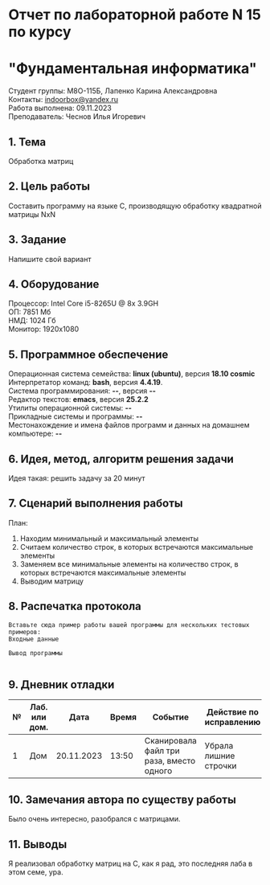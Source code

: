 # Отчет по лабораторной работе N 15 по курсу
# "Фундаментальная информатика"

Студент группы: M8О-115Б, Лапенко Карина Александровна\
Контакты: indoorbox@yandex.ru \
Работа выполнена: 09.11.2023\
Преподаватель: Чеснов Илья Игоревич

## 1. Тема

Обработка матриц

## 2. Цель работы

Составить программу на языке C, производящую обработку квадратной матрицы NxN

## 3. Задание

Напишите свой вариант

## 4. Оборудование

Процессор: Intel Core i5-8265U @ 8x 3.9GH\
ОП: 7851 Мб\
НМД: 1024 Гб\
Монитор: 1920x1080

## 5. Программное обеспечение

Операционная система семейства: **linux (ubuntu)**, версия **18.10 cosmic**\
Интерпретатор команд: **bash**, версия **4.4.19**.\
Система программирования: **--**, версия **--**\
Редактор текстов: **emacs**, версия **25.2.2**\
Утилиты операционной системы: **--**\
Прикладные системы и программы: **--**\
Местонахождение и имена файлов программ и данных на домашнем компьютере: **--**

## 6. Идея, метод, алгоритм решения задачи

Идея такая: решить задачу за 20 минут

## 7. Сценарий выполнения работы

План:
1) Находим минимальный и максимальный элементы
2) Считаем количество строк, в которых встречаются максимальные элементы
3) Заменяем все минимальные элементы на количество строк, в которых встречаются максимальные элементы
4) Выводим матрицу

## 8. Распечатка протокола

```
Вставьте сюда пример работы вашей программы для нескольких тестовых примеров:
Входные данные

Вывод программы


```

## 9. Дневник отладки

| № | Лаб. или дом. | Дата       | Время     | Событие                  | Действие по исправлению | Примечание  |
|---|---------------|------------|-----------|--------------------------|-------------------------|-------------|
|1  | Дом           | 20.11.2023 | 13:50     | Сканировала файл три раза, вместо одного    | Убрала лишние строчки      | Фатальная ошибка|

## 10. Замечания автора по существу работы

Было очень интересно, разобрался с матрицами.

## 11. Выводы

Я реализовал обработку матриц на C, как я рад, это последняя лаба в этом семе, ура.

